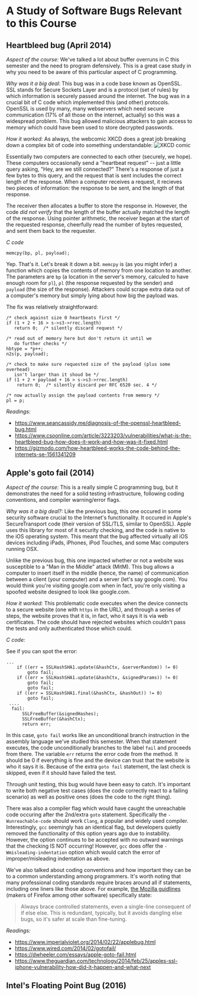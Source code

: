 # A Study of Software Bugs Relevant to this Course

## Heartbleed bug (April 2014)

*Aspect of the course:* We've talked a lot about buffer overruns in C this semester and the need to program defensively.  This is a great case study in why you need to be aware of this particular aspect of C programming.

*Why was it a big deal*: 
This bug was in a code base known as OpenSSL.  SSL stands for Secure Sockets Layer and is a protocol (set of rules) by which information is securely passed around the internet.  The bug was in a crucial bit of C code which implemented this (and other) protocols.  OpenSSL is used by many, many webservers which need secure communication (17% of all those on the internet, actually) so this was a widespread problem.  This bug allowed malicious attackers to gain access to memory which could have been used to store decrypted passwords.

*How it worked:*
As always, the webcomic XKCD does a great job breaking down a complex bit of code into something understandable:
![XKCD comic](https://imgs.xkcd.com/comics/heartbleed_explanation.png)

Essentially two computers are connected to each other (securely, we hope).  These computers occasionally send a "heartbeat request" -- just a little query asking, "Hey, are we still connected?"  There's a response of just a few bytes to this query, and the request that is sent includes the correct length of the response.  When a computer receives a request, it recieves two pieces of information: the response to be sent, and the length of that response.

The receiver then allocates a buffer to store the response in.  However, the code *did not verify* that the length of the buffer actually matched the length of the response.  Using pointer arithmetic, the receiver began at the start of the requested response, cheerfully read the number of bytes requested, and sent them back to the requester.

*C code*
```
memcpy(bp, pl, payload);
```
Yep.  That's it.  Let's break it down a bit.  `memcpy` is (as you might infer) a function which copies the contents of memory from one location to another.  The parameters are `bp` (a location in the server's memory, calculed to have enough room for `pl`), `pl` (the response requested by the sender) and `payload` (the size of the response).  Attackers could scrape extra data out of a computer's memory but simply lying about how big the payload was.

The fix was relatively straightforward:
```
/* check against size 0 heartbeats first */
if (1 + 2 + 16 > s->s3->rrec.length)
   return 0;  /* silently discard request */

/* read out of memory here but don't return it until we
   do further checks */
hbtype = *p++;
n2s(p, payload);

/* check to make sure requested size of the payload (plus some overhead)
   isn't larger than it shoud be */
if (1 + 2 + payload + 16 > s->s3->rrec.length)
    return 0;  /* silently discard per RFC 6520 sec. 4 */

/* now actually assign the payload contents from memory */
pl = p;
```

*Readings:*
* https://www.seancassidy.me/diagnosis-of-the-openssl-heartbleed-bug.html
* https://www.csoonline.com/article/3223203/vulnerabilities/what-is-the-heartbleed-bug-how-does-it-work-and-how-was-it-fixed.html
* https://gizmodo.com/how-heartbleed-works-the-code-behind-the-internets-se-1561341209

## Apple's goto fail (2014)
*Aspect of the course:*
This is a really simple C programming bug, but it demonstrates the need for a solid testing infrastructure, following coding conventions, and compiler warning/error flags.

*Why was it a big deal?:* Like the previous bug, this one occured in some security software crucial to the Internet's functionality.  It occured in Apple's SecureTransport code (their version of SSL/TLS, similar to OpenSSL). Apple uses this library for most of it security checking, and the code is native to the iOS operating system.  This meant that the bug affected virtually all iOS devices including iPads, iPhones, iPod Touches, and some Mac computers running OSX.

Unlike the previous bug, this one impacted whether or not a website was susceptible to a "Man in the Middle" attack (MitM).  This bug allows a computer to insert itself in the middle (hence, the name) of communication between a client (your computer) and a server (let's say google.com).  You would think you're visiting google.com when in fact, you're only visiting a spoofed website designed to look like google.com.  

*How it worked:*
This problematic code executes when the device connects to a secure website (one with `https` in the URL), and through a series of steps, the website proves that it is, in fact, who it says it is via web certificates.  The code should have rejected websites which couldn't pass the tests and only authenticated those which could.

*C code:*

See if you can spot the error:
```
...
	if ((err = SSLHashSHA1.update(&hashCtx, &serverRandom)) != 0)
		goto fail;
	if ((err = SSLHashSHA1.update(&hashCtx, &signedParams)) != 0)
		goto fail;
		goto fail;
	if ((err = SSLHashSHA1.final(&hashCtx, &hashOut)) != 0)
		goto fail;
 ....
  fail:
	  SSLFreeBuffer(&signedHashes);
	  SSLFreeBuffer(&hashCtx);
	  return err;
```
In this case, `goto fail` works like an unconditional branch instruction in the assembly language we've studied this semester.  When that statement executes, the code unconditionally branches to the label `fail` and proceeds from there.  The variable `err` returns the error code from the method.  It should be 0 if everything is fine and the device can trust that the website is who it says it is.  Because of the extra ```goto fail``` statement, the last check is skipped, even if it should have failed the test.

Through unit testing, this bug would have been easy to catch.  It's important to write both negative test cases (does the code correctly react to a failing scenario) as well as positive ones (does the code to the right thing).

There was also a compiler flag which would have caught the unreachable code occuring after the 2nd/extra ```goto``` statement.  Specifically the `-Wunreachable-code` should work `Clang`, a popular and widely used compiler.  Interestingly, `gcc` seemingly has an identical flag, but developers quietly removed the functionality of this option years ago due to instability.  However, the option continues to be accepted with no outward warnings that the checking IS NOT occurring!  However, `gcc` does offer the `-Wmisleading-indentation` option which would catch the error of improper/misleading indentation as above.

We've also talked about coding conventions and how important they can be to a common understanding among programmers.  It's worth noting that many professional coding standards require braces around all if statements, including one liners like those above.  For example, [the Mozilla guidlines](https://developer.mozilla.org/en-US/docs/Mozilla/Developer_guide/Coding_Style#Naming_and_Formatting_code) (makers of Firefox among other software) specifically state:
> Always brace controlled statements, even a single-line consequent of if else else. This is redundant, typically, but it avoids dangling else bugs, so it's safer at scale than fine-tuning.

*Readings:*
* https://www.imperialviolet.org/2014/02/22/applebug.html
* https://www.wired.com/2014/02/gotofail/
* https://dwheeler.com/essays/apple-goto-fail.html
* https://www.theguardian.com/technology/2014/feb/25/apples-ssl-iphone-vulnerability-how-did-it-happen-and-what-next

## Intel's Floating Point Bug (2016)
